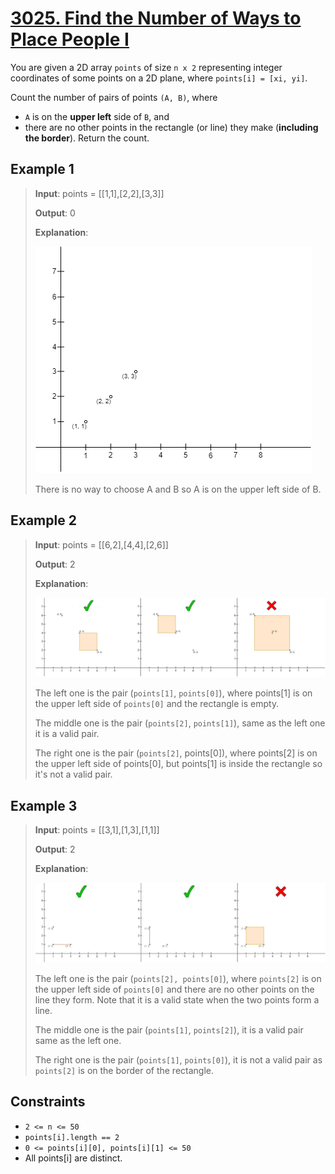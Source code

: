 # [3025. Find the Number of Ways to Place People I](https://leetcode.com/problems/find-the-number-of-ways-to-place-people-i/description/)

You are given a 2D array `points` of size `n x 2` representing integer coordinates of some points on a 2D plane, where `points[i] = [xi, yi]`.

Count the number of pairs of points `(A, B)`, where

- `A` is on the **upper left** side of `B`, and
- there are no other points in the rectangle (or line) they make (**including the border**).
Return the count.

## Example 1

> **Input**: points = [[1,1],[2,2],[3,3]]
>
> **Output**: 0
>
> **Explanation**:
>
> ![ex1](image-2.png)
>
> There is no way to choose A and B so A is on the upper left side of B.

## Example 2

> **Input**: points = [[6,2],[4,4],[2,6]]
>
> **Output**: 2
>
> **Explanation**:
>
>![ex1](image-1.png)
>
> The left one is the pair (`points[1]`, `points[0]`), where points[1] is on the upper left side of `points[0]` and the rectangle is empty.
>
> The middle one is the pair (`points[2]`, `points[1]`), same as the left one it is a valid pair.
>
> The right one is the pair (`points[2]`, points[0]), where points[2] is on the upper left side of points[0], but points[1] is inside the rectangle so it's not a valid pair.

## Example 3

> **Input**: points = [[3,1],[1,3],[1,1]]
>
> **Output**: 2
>
> **Explanation**:
>
>![ex2](image.png)
>
> The left one is the pair (`points[2], points[0]`), where `points[2]` is on the upper left side of `points[0]` and there are no other points on the line they form. Note that it is a valid state when the two points form a line.
>
> The middle one is the pair (`points[1]`, `points[2]`), it is a valid pair same as the left one.
>
> The right one is the pair (`points[1]`, `points[0]`), it is not a valid pair as `points[2]` is on the border of the rectangle.

## Constraints

- `2 <= n <= 50`
- `points[i].length == 2`
- `0 <= points[i][0], points[i][1] <= 50`
- All points[i] are distinct.
